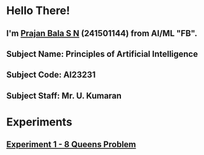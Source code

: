 # Hello There!

## I'm [Prajan Bala S N](https://github.com/NotWrench) (241501144) from AI/ML "FB". 

## Subject Name: Principles of Artificial Intelligence
## Subject Code: AI23231

## Subject Staff: Mr. U. Kumaran

# Experiments

## [Experiment 1 - 8 Queens Problem](https://github.com/NotWrench/I-YEAR-POAI-LAB-2024-2028/tree/master/EXPT-1/8-QUEENS-PROBLEM.py/)

